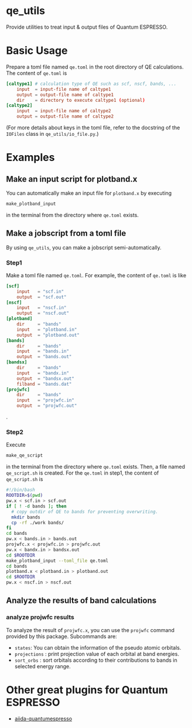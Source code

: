 # qe_utils
Provide utilities to treat input & output files of Quantum ESPRESSO.

# Basic Usage

Prepare a toml file named `qe.toml` in the root directory of QE calculations. The content of `qe.toml` is
```toml:qe.toml
[caltype1] # calculation type of QE such as scf, nscf, bands, ... 
    input  = input-file name of caltype1
    output = output-file name of caltype1
    dir    = directory to execute caltype1 (optional)
[caltype2]
    input  = input-file name of caltype2
    output = output-file name of caltype2
```
(For more details about keys in the toml file, refer to the docstring of the `IOFiles` class in `qe_utils/io_file.py`.)

# Examples

## Make an input script for plotband.x
You can automatically make an input file for `plotband.x` by executing 
```bash
make_plotband_input 
```
in the terminal from the directory where `qe.toml` exists.

## Make a jobscript from a toml file
By using `qe_utils`, you can make a jobscript semi-automatically.

### Step1
Make a toml file named `qe.toml`. For example, the content of `qe.toml` is like
```toml:qe.toml
[scf]
    input   = "scf.in"
    output  = "scf.out"
[nscf]
    input   = "nscf.in"
    output  = "nscf.out"
[plotband]
    dir     = "bands"
    input   = "plotband.in"
    output  = "plotband.out"
[bands]
    dir     = "bands"
    input   = "bands.in"
    output  = "bands.out"
[bandsx]
    dir     = "bands"
    input   = "bandx.in"
    output  = "bandsx.out"
    filband = "bands.dat"
[projwfc]
    dir     = "bands"
    input   = "projwfc.in"
    output  = "projwfc.out"
```
.
### Step2
Execute 
```bash
make_qe_script
```
in the terminal from the directory where `qe.toml` exists.
Then, a file named `qe_script.sh` is created. For the `qe.toml` in step1, the content of 
`qe_script.sh` is
```bash:qe_script.sh
#!/bin/bash 
ROOTDIR=$(pwd)
pw.x < scf.in > scf.out
if [ ! -d bands ]; then
  # copy outdir of QE to bands for preventing overwriting.
  mkdir bands
  cp -rf ./work bands/
fi 
cd bands
pw.x < bands.in > bands.out
projwfc.x < projwfc.in > projwfc.out
pw.x < bandx.in > bandsx.out
cd $ROOTDIR
make_plotband_input --toml_file qe.toml
cd bands
plotband.x < plotband.in > plotband.out
cd $ROOTDIR
pw.x < nscf.in > nscf.out
```

## Analyze the results of band calculations

### analyze projwfc results
To analyze the result of `projwfc.x`, you can use the `projwfc` command provided by this package. Subcommands are:

- `states`: You can obtain the information of the pseudo atomic orbitals.
- `projections` : print projection value of each orbital at band energies.
- `sort_orbs` : sort orbitals according to their contributions to bands in selected energy range.


# Other great plugins for Quantum ESPRESSO
- [aiida-quantumespresso](https://github.com/aiidateam/aiida-quantumespresso/tree/main)